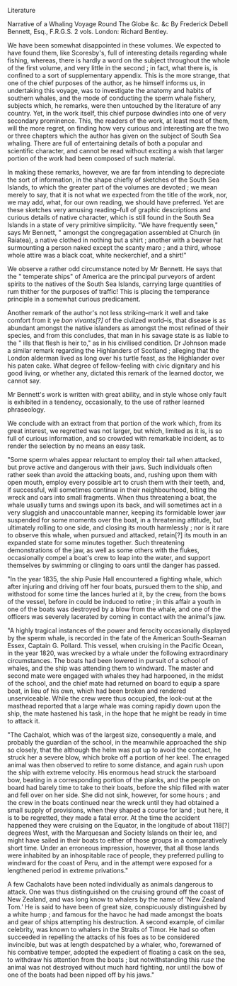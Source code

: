 LiteratureNarrative of a Whaling Voyage Round The Globe &c. &c By Frederick
                    Debell Bennett, Esq., F.R.G.S. 2 vols. London: Richard Bentley.We have been somewhat disappointed in these volumes. We expected to have
                    found them, like Scoresby's, full of interesting details regarding
                    whale fishing, whereas, there is hardly a word on the subject
                    throughout the whole of the first volume, and very little in the
                    second ; in fact, what there is, is confined to a sort of supplementary
                        appendix. This is the more strange, that one of the
                    chief purposes of the author, as he himself informs us, in undertaking
                    this voyage, was to investigate the anatomy and habits of southern whales,
                    and the mode of conducting the sperm whale fishery, subjects which, he
                    remarks, were then untouched by the literature of any country. Yet, in the
                    work itself, this chief purpose dwindles into one of very secondary
                    prominence. This, the readers of the work, at least most of them, will the
                    more regret, on finding how very curious and interesting
                    are the two or three chapters which the author has given on the subject of
                    South Sea whaling. There are full of entertaining details of both a
                    popular and scientific character, and cannot be read without exciting
                    a wish that larger portion of the work had been composed of such
                    material.In making these remarks, however, we are far from intending to depreciate
                    the sort of information, in the shape chiefly of sketches of the
                    South Sea Islands, to which the greater part of the volumes
                    are devoted ; we mean merely to say, that it is not what we expected from
                    the title of the work, nor, we may add, what, for our own reading, we
                    should have preferred. Yet are these sketches very amusing
                    reading–full of graphic descriptions and curious details of native
                    character, which is still found in the South Sea Islands in a state of
                    very primitive simplicity. "We have frequently seen," says Mr Bennett,
                    " amongst the congregagation assembled at Church (in Raiatea), a
                    native clothed in nothing but a shirt ; another with a beaver hat
                    surmounting a person naked except the scanty maro ; and a third, whose
                    whole attire was a black coat, white neckerchief, and a shirt!"We observe a rather odd circumstance noted by Mr Bennett. He says that the "
                    temperate ships" of America are the principal purveyors of ardent
                    spirits to the natives of the South Sea Islands, carrying large quantities
                    of rum thither for the purposes of traffic! This is placing the
                    temperance principle in a somewhat curious predicament.Another remark of the author's not less striking–mark it
                    well and take comfort from it ye *bon vivants[?]* of
                    the civilzed world–is, that disease is as abundant amongst the
                    native islanders as amongst the most refined of their species, and from
                    this concludes, that man in his savage state is as liable to the "
                    ills that flesh is heir to," as in his civilised condition. Dr Johnson made
                    a similar remark regarding the Highlanders of Scotland ; alleging that
                    the London alderman lived as long over his turtle feast, as the Highlander
                    over his paten cake. What degree of fellow-feeling with civic
                    dignitary and his good living, or whether any, dictated this remark of the
                    learned doctor, we cannot say.Mr Bennett's work is written with great ability, and in style whose only
                    fault is exhibited in a tendency, occasionally, to the use of rather
                    learned phraseology.We conclude with an extract from that portion of the work which, from its
                    great interest, we regretted was not larger, but which, limited as it
                    is, is so full of curious information, and so crowded with remarkable
                    incident, as to render the selection by no means an easy task."Some sperm whales appear reluctant to employ their tail when attacked, but
                    prove active and dangerous with their jaws. Such individuals
                    often rather seek than avoid the attacking boats, and, rushing upon them
                    with open mouth, employ every possible art to crush them with their
                    teeth, and, if successful, will sometimes continue in their neighbourhood,
                    biting the wreck and oars into small fragments. When thus threatening a
                    boat, the whale usually turns and swings upon its back, and will
                    sometimes act in a very sluggish and unaccountable manner,
                    keeping its formidable lower jaw suspended for some moments over the boat,
                    in a threatening attitude, but ultimately rolling to one side,
                    and closing its mouth harmlessly ; nor is it rare to observe this
                    whale, when pursued and attacked, retain[?] its mouth in an expanded state
                    for some minutes together. Such threatening demonstrations of the jaw, as
                    well as some others with the flukes, occasionally compel a boat's crew
                    to leap into the water, and support themselves by swimming or clinging to
                    oars until the danger has passed."In the year 1835, the ship Pusie Hall encountered a fighting whale, which
                    after injuring and driving off her four boats, pursued them to the ship,
                    and withstood for some time the lances hurled at it, by the crew, from
                    the bows of the vessel, before in could be induced to retire ; in this
                    affair a youth in one of the boats was destroyed by a blow from the whale,
                    and one of the officers was severely lacerated by coming in contact
                    with the animal's jaw."A highly tragical instances of the power and ferocity
                    occasionally displayed by the sperm whale, is recorded in the
                    fate of the American South-Seaman Essex, Captain G. Pollard. This vessel,
                    when cruising in the Pacific Ocean, in the year 1820, was
                    wrecked by a whale under the following extraordinary circumstances. The boats had been lowered in pursuit of a school of whales, and
                    the ship was attending them to windward. The master and second mate were
                    engaged with whales they had harpooned, in the midst of the school,
                    and the chief mate had returned on board to equip a spare boat, in lieu of
                    his own, which had been broken and rendered unserviceable. While the crew
                    were thus occupied, the look-out at the masthead reported
                    that a large whale was coming rapidly down upon the ship, the mate hastened
                    his task, in the hope that he might be ready in time to attack it."The Cachalot, which was of the largest size, consequently a
                    male, and probably the guardian of the school, in the meanwhile approached
                    the ship so closely, that the although the helm was put up to avoid the
                        contact, he struck her a severe blow, which broke off a
                    portion of her keel. The enraged animal was then observed
                    to retire to some distance, and again rush upon the ship with extreme
                    velocity. His enormous head struck the starboard bow, beating in a
                    corresponding portion of the planks, and the people on board had
                    barely time to take to their boats, before the ship filled with water
                    and fell over on her side. She did not sink, however, for some hours ; and
                    the crew in the boats continued near the wreck until they had obtained a
                    small supply of provisions, when they shaped a course for land ; but
                    here, it is to be regretted, they made a fatal error. At the time the
                    accident happened they were cruising on the Equator, in the longitude of
                    about 118[?] degrees West, with the Marquesan and Society Islands on
                    their lee, and might have sailed in their boats to either of those groups
                    in a comparatively short time. Under an erroneous impression, however, that
                    all those lands were inhabited by an inhospitable race of people, they
                    preferred pulling to windward for the coast of Peru, and in the attempt
                    were exposed for a lengthened period in extreme privations."A few Cachalots have been noted individually as animals dangerous to attack.
                    One was thus distinguished on the cruising ground off the coast
                    of New Zealand, and was long know to whalers by the name of 'New
                    Zealand Tom.' He is said to have been of great size, conspicuously
                    distinguished by a white hump ; and famous for the havoc he had made
                    amongst the boats and gear of ships attempting his destruction. A
                    second example, of cimilar celebrity, was known to whalers in the Straits
                    of Timor. He had so often succeeded in repelling the attacks of his foes as
                    to be considered invincible, but was at length despatched by a whaler,
                    who, forewarned of his combative temper, adopted the expedient of floating
                    a cask on the sea, to withdraw his attention from the boats ; but
                        notwithstanding this *ruse* the animal
                    was not destroyed without much hard fighting, nor until the bow
                    of one of the boats had been nipped off by his jaws."